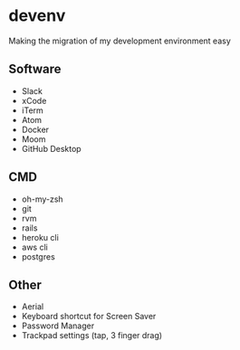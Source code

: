 # devenv
Making the migration of my development environment easy

## Software
* Slack
* xCode
* iTerm
* Atom
* Docker
* Moom
* GitHub Desktop

## CMD
* oh-my-zsh
* git
* rvm
* rails
* heroku cli
* aws cli
* postgres

## Other
* Aerial
* Keyboard shortcut for Screen Saver
* Password Manager
* Trackpad settings (tap, 3 finger drag)

